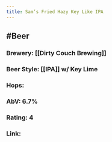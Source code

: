 ```yaml
---
title: Sam’s Fried Hazy Key Like IPA
---
```


## #Beer
### Brewery: [[Dirty Couch Brewing]]

### Beer Style: [[IPA]] w/ Key Lime

### Hops: 

### AbV: 6.7%

### Rating: 4

### Link: 
